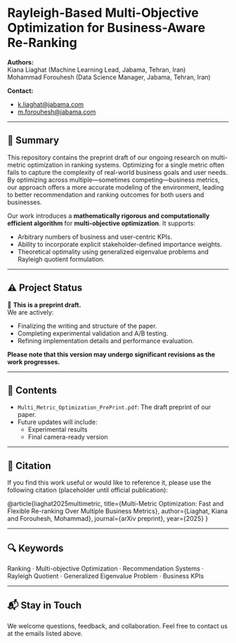 # Rayleigh-Based Multi-Objective Optimization for Business-Aware Re-Ranking

**Authors:**  
Kiana Liaghat (Machine Learning Lead, Jabama, Tehran, Iran)  
Mohammad Forouhesh (Data Science Manager, Jabama, Tehran, Iran)

**Contact:**  
- k.liaghat@jabama.com  
- m.forouhesh@jabama.com

---

## 📝 Summary

This repository contains the preprint draft of our ongoing research on multi-metric optimization in ranking systems. Optimizing for a single metric often fails to capture the complexity of real-world business goals and user needs. By optimizing across multiple—sometimes competing—business metrics, our approach offers a more accurate modeling of the environment, leading to better recommendation and ranking outcomes for both users and businesses.

Our work introduces a **mathematically rigorous and computationally efficient algorithm** for **multi-objective optimization**. It supports:
- Arbitrary numbers of business and user-centric KPIs.
- Ability to incorporate explicit stakeholder-defined importance weights.
- Theoretical optimality using generalized eigenvalue problems and Rayleigh quotient formulation.

---

## ⚠️ Project Status

🚧 **This is a preprint draft.**  
We are actively:
- Finalizing the writing and structure of the paper.
- Completing experimental validation and A/B testing.
- Refining implementation details and performance evaluation.

**Please note that this version may undergo significant revisions as the work progresses.**

---

## 📄 Contents

- `Multi_Metric_Optimization_PrePrint.pdf`: The draft preprint of our paper.  
- Future updates will include:
  - Experimental results  
  - Final camera-ready version  

---

## 📣 Citation

If you find this work useful or would like to reference it, please use the following citation (placeholder until official publication):

@article{liaghat2025multimetric,
title={Multi-Metric Optimization: Fast and Flexible Re-ranking Over Multiple Business Metrics},
author={Liaghat, Kiana and Forouhesh, Mohammad},
journal={arXiv preprint},
year={2025}
}


---

## 🔍 Keywords

Ranking · Multi-objective Optimization · Recommendation Systems · Rayleigh Quotient · Generalized Eigenvalue Problem · Business KPIs

---

## 📬 Stay in Touch

We welcome questions, feedback, and collaboration. Feel free to contact us at the emails listed above.


